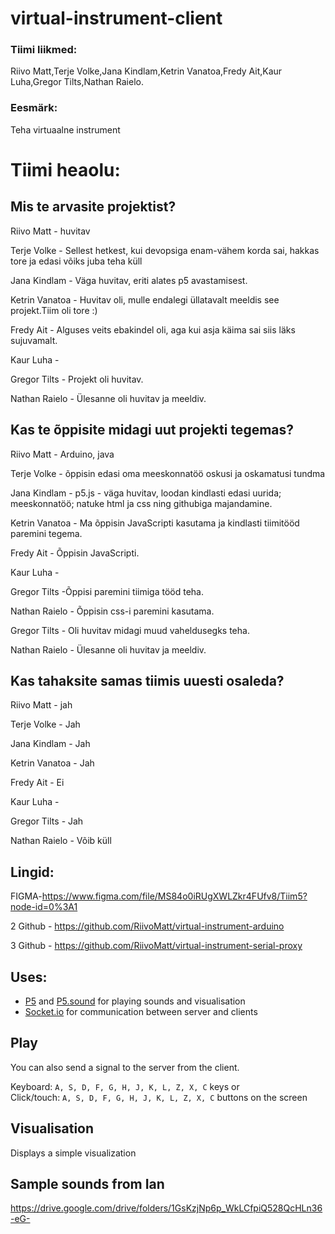 # virtual-instrument-client
### Tiimi liikmed:
Riivo Matt,Terje Volke,Jana Kindlam,Ketrin Vanatoa,Fredy Ait,Kaur Luha,Gregor Tilts,Nathan Raielo.
### Eesmärk:
Teha  virtuaalne instrument

# Tiimi heaolu:
## Mis te arvasite projektist?
Riivo Matt - huvitav

Terje Volke - Sellest hetkest, kui devopsiga enam-vähem korda sai, hakkas tore ja edasi võiks juba teha küll

Jana Kindlam - Väga huvitav, eriti alates p5 avastamisest.

Ketrin Vanatoa - Huvitav oli, mulle endalegi üllatavalt meeldis see projekt.Tiim oli tore :)

Fredy Ait - Alguses veits ebakindel oli, aga kui asja käima sai siis läks sujuvamalt.

Kaur Luha -

Gregor Tilts - Projekt oli huvitav.

Nathan Raielo - Ülesanne oli huvitav ja meeldiv.

## Kas te õppisite midagi uut projekti tegemas?
Riivo Matt - Arduino, java

Terje Volke - õppisin edasi oma meeskonnatöö oskusi ja oskamatusi tundma

Jana Kindlam - p5.js - väga huvitav, loodan kindlasti edasi uurida; meeskonnatöö; natuke html ja css ning githubiga majandamine.

Ketrin Vanatoa - Ma õppisin JavaScripti kasutama ja kindlasti tiimitööd paremini tegema.

Fredy Ait - Õppisin JavaScripti.

Kaur Luha -

Gregor Tilts -Õppisi paremini tiimiga tööd teha.

Nathan Raielo - Õppisin css-i paremini kasutama.

Gregor Tilts - Oli huvitav midagi muud vaheldusegks teha.

Nathan Raielo - Ülesanne oli huvitav ja meeldiv.

## Kas tahaksite samas tiimis uuesti osaleda?
Riivo Matt - jah

Terje Volke - Jah

Jana Kindlam - Jah

Ketrin Vanatoa - Jah

Fredy Ait - Ei

Kaur Luha -

Gregor Tilts - Jah

Nathan Raielo - Võib küll

## Lingid:
FIGMA-https://www.figma.com/file/MS84o0iRUgXWLZkr4FUfv8/Tiim5?node-id=0%3A1

2 Github - https://github.com/RiivoMatt/virtual-instrument-arduino

3 Github - https://github.com/RiivoMatt/virtual-instrument-serial-proxy

## Uses:
- [P5](https://p5js.org/) and [P5.sound](https://p5js.org/reference/#/libraries/p5.sound) for playing sounds and visualisation
- [Socket.io](https://socket.io/) for communication between server and clients 

## Play
You can also send a signal to the server from the client.

Keyboard: ```A, S, D, F, G, H, J, K, L, Z, X, C``` keys or  
Click/touch: ```A, S, D, F, G, H, J, K, L, Z, X, C``` buttons on the screen

## Visualisation
Displays a simple visualization 

## Sample sounds from Ian

https://drive.google.com/drive/folders/1GsKzjNp6p_WkLCfpiQ528QcHLn36-eG-


